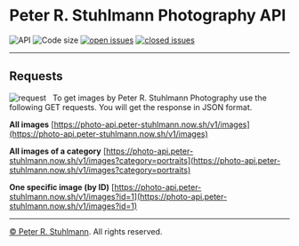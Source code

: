 # Peter R. Stuhlmann Photography API

![API](https://img.shields.io/badge/API-blue.svg)
![Code size](https://img.shields.io/github/languages/code-size/peter-stuhlmann/PhotoAPI.svg)
[![open issues](https://img.shields.io/github/issues/peter-stuhlmann/PhotoAPI.svg)](https://github.com/peter-stuhlmann/PhotoAPI/issues?q=is%3Aopen+is%3Aissue)
[![closed issues](https://img.shields.io/github/issues-closed/peter-stuhlmann/PhotoAPI.svg)](https://github.com/peter-stuhlmann/PhotoAPI/issues?q=is%3Aissue+is%3Aclosed)

---

## Requests

![request](https://img.shields.io/badge/GET-orange.svg) &nbsp; To get images by Peter R. Stuhlmann Photography use the following GET requests. You will get the response in JSON format.

**All images**
[https://photo-api.peter-stuhlmann.now.sh/v1/images](https://photo-api.peter-stuhlmann.now.sh/v1/images)

**All images of a category**
[https://photo-api.peter-stuhlmann.now.sh/v1/images?category=portraits](https://photo-api.peter-stuhlmann.now.sh/v1/images?category=portraits)

**One specific image (by ID)**
[https://photo-api.peter-stuhlmann.now.sh/v1/images?id=1](https://photo-api.peter-stuhlmann.now.sh/v1/images?id=1)

---

[&copy; Peter R. Stuhlmann](https://peter-stuhlmann-webentwicklung.de). All rights reserved.
